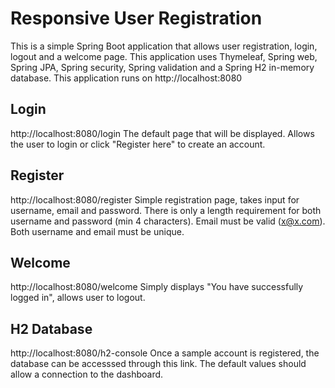 # Responsive User Registration
This is a simple Spring Boot application that allows user registration, login, logout and a welcome page. This application uses Thymeleaf, Spring web, Spring JPA, Spring security, Spring validation and a Spring H2 in-memory database. This application runs on http://localhost:8080

## Login
http://localhost:8080/login The default page that will be displayed. Allows the user to login or click "Register here" to create an account.

## Register
http://localhost:8080/register Simple registration page, takes input for username, email and password. There is only a length requirement for both username and password (min 4 characters). Email must be valid (x@x.com). Both username and email must be unique.

## Welcome
http://localhost:8080/welcome Simply displays "You have successfully logged in", allows user to logout.

## H2 Database
http://localhost:8080/h2-console Once a sample account is registered, the database can be accesssed through this link. The default values should allow a connection to the dashboard.
